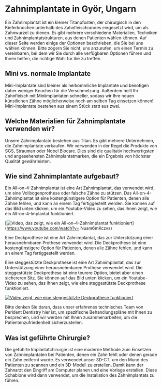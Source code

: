 # Zahnimplantate in Györ, Ungarn

Ein Zahnimplantat ist ein kleiner Titanpfosten, der chirurgisch in den Kieferknochen unterhalb des Zahnfleischrandes eingesetzt wird, um als Zahnwurzel zu dienen. Es gibt mehrere verschiedene Materialien, Techniken und Zahnimplantatstrukturen, aus denen Patienten wählen können. Auf dieser Seite werden einige der Optionen beschrieben, die Sie bei uns wählen können. Bitte zögern Sie nicht, uns anzurufen, um einen Termin zu vereinbaren, bei dem wir Sie durch alle verfügbaren Optionen führen und Ihnen helfen, die richtige Wahl für Sie zu treffen.

## Mini vs. normale Implantate
Mini-Implantate sind kleiner als herkömmliche Implantate und benötigen daher weniger Knochen für die Verschmelzung. Außerdem heilt Ihr Zahnfleisch mit Miniimplantaten schneller, sodass wir Ihre neuen künstlichen Zähne möglicherweise noch am selben Tag einsetzen können! Mini-Implantate bestehen aus einem Stück statt aus zwei.

## Welche Materialien für Zahnimplantate verwenden wir?
Unsere Zahnimplantate bestehen aus Titan. Es gibt mehrere Unternehmen, die Zahnimplantate verkaufen. Wir verwenden in der Regel die Produkte von SGS, Strauman oder Nobel Biocare. Dies sind die qualitativ hochwertigsten und angesehensten Zahnimplantatmarken, die ein Ergebnis von höchster Qualität gewährleisten.

## Wie sind Zahnimplantate aufgebaut?
Ein All-on-4-Zahnimplantat ist eine Art Zahnimplantat, das verwendet wird, um eine Vollbogenprothese oder falsche Zähne zu stützen. Das All-on-4-Zahnimplantat ist eine kostengünstigere Option für Patienten, denen alle Zähne fehlen, und kann an einem Tag fertiggestellt werden. Sie können auf das Bild unten klicken, um ein Youtube-Video zu sehen, das Ihnen zeigt, wie ein All-on-4-Implantat funktioniert.

[![Video, das zeigt, wie ein All-on-4-Zahnimplantat funktioniert](https://img.youtube.com/vi/Nuam6mKczvs/0.jpg)](https://www.youtube.com/watch?v= Nuam6mKczvs)

Eine Deckprothese ist eine Art Zahnimplantat, das zur Unterstützung einer herausnehmbaren Prothese verwendet wird. Die Deckprothese ist eine kostengünstigere Option für Patienten, denen alle Zähne fehlen, und kann an einem Tag fertiggestellt werden.

Eine steggestützte Deckprothese ist eine Art Zahnimplantat, das zur Unterstützung einer herausnehmbaren Prothese verwendet wird. Die steggestützte Deckprothese ist eine teurere Option, bietet aber einen sichereren Sitz. Sie können auf das Bild unten klicken, um ein Youtube-Video zu sehen, das Ihnen zeigt, wie eine steggestützte Deckprothese funktioniert.

[![Video zeigt, wie eine steggestützte Deckprothese funktioniert](https://img.youtube.com/vi/bF6s2D4rKzY/0.jpg)](https://www.youtube.com/watch?v=bF6s2D4rKzY)

Bitte denken Sie daran, dass unser erfahrenes technisches Team von Perident Dentistry hier ist, um spezifische Behandlungspläne mit Ihnen zu besprechen, und wir werden mit Ihnen zusammenarbeiten, um die Patientenzufriedenheit sicherzustellen.

## Was ist geführte Chirurgie?
Die geführte Implantatchirurgie ist eine moderne Methode zum Einsetzen von Zahnimplantaten bei Patienten, denen ein Zahn fehlt oder denen gerade ein Zahn entfernt wurde. Es verwendet unser 3D-CT, um den Mund des Patienten zu scannen und ein 3D-Modell zu erstellen. Damit kann der Zahnarzt den Eingriff am Computer planen und eine Vorlage erstellen. Diese Schablone wird dann verwendet, um die Installation des Zahnimplantats zu führen.